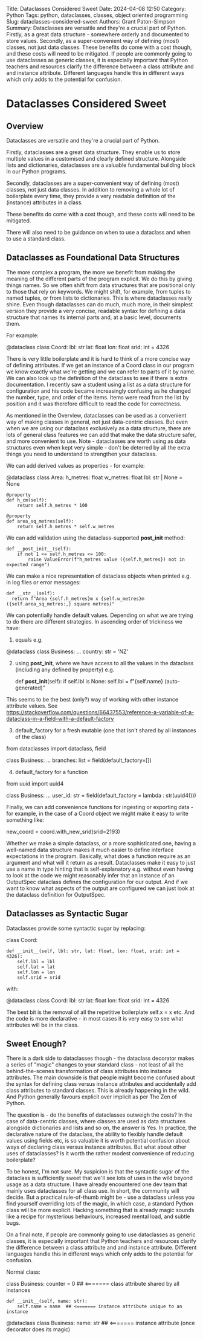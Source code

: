 Title: Dataclasses Considered Sweet
Date: 2024-04-08 12:50
Category: Python
Tags: python, dataclasses, classes, object oriented programming
Slug: dataclasses-considered-sweet
Authors: Grant Paton-Simpson
Summary: Dataclasses are versatile and they're a crucial part of Python. Firstly, as a great data structure - somewhere orderly and documented to store values. Secondly, as a super-convenient way of defining (most) classes, not just data classes. These benefits do come with a cost though, and these costs will need to be mitigated. If people are commonly going to use dataclasses as generic classes, it is especially important that Python teachers and resources clarify the difference between a class attribute and and instance attribute. Different languages handle this in different ways which only adds to the potential for confusion.


Dataclasses Considered Sweet
============================

Overview
--------

Dataclasses are versatile and they're a crucial part of Python.

Firstly, dataclasses are a great data structure. They enable us to store multiple values in a customised and clearly defined structure. Alongside lists and dictionaries, dataclasses are a valuable fundamental building block in our Python programs.

Secondly, dataclasses are a super-convenient way of defining (most) classes, not just data classes. In addition to removing a whole lot of boilerplate every time, they provide a very readable definition of the (instance) attributes in a class.

These benefits do come with a cost though, and these costs will need to be mitigated.

There will also need to be guidance on when to use a dataclass and when to use a standard class.

Dataclasses as Foundational Data Structures
-------------------------------------------

The more complex a program, the more we benefit from making the meaning of the different parts of the program explicit. We do this by giving things names. So we often shift from data structures that are positional only to those that rely on keywords. We might shift, for example, from tuples to named tuples, or from lists to dictionaries. This is where dataclasses really shine. Even though dataclasses can do much, much more, in their simplest version they provide a very concise, readable syntax for defining a data structure that names its internal parts and, at a basic level, documents them.

For example:

@dataclass
class Coord:
    lbl: str
    lat: float
    lon: float
    srid: int = 4326

There is very little boilerplate and it is hard to think of a more concise way of defining attributes. If we get an instance of a Coord class in our program we know exactly what we're getting and we can refer to parts of it by name. We can also look up the definition of the dataclass to see if there is extra documentation. I recently saw a student using a list as a data structure for configuration and his code became increasingly confusing as he changed the number, type, and order of the items. Items were read from the list by position and it was therefore difficult to read the code for correctness.

As mentioned in the Overview, dataclasses can be used as a convenient way of making classes in general, not just data-centric classes. But even when we are using our dataclass exclusively as a data structure, there are lots of general class features we can add that make the data structure safer, and more convenient to use. Note - dataclasses are worth using as data structures even when kept very simple - don't be deterred by all the extra things you need to understand to strengthen your dataclass. 

We can add derived values as properties - for example:

@dataclass
class Area:
    h_metres: float
    w_metres: float
    lbl: str | None = None

    @property
    def h_cm(self):
        return self.h_metres * 100

    @property
    def area_sq_metres(self):
        return self.h_metres * self.w_metres

We can add validation using the dataclass-supported __post_init__ method:

    def __post_init__(self):
        if not 1 <= self.h_metres <= 100:
            raise ValueError(f"h_metres value ({self.h_metres}) not in expected range")

We can make a nice representation of dataclass objects when printed e.g. in log files or error messages:

    def __str__(self):
      return f"Area {self.h_metres}m x {self.w_metres}m ({self.area_sq_metres:,} square metres)"

We can potentially handle default values. Depending on what we are trying to do there are different strategies. In ascending order of trickiness we have:

1) equals e.g.

@dataclass
class Business:
    ...
    country: str = 'NZ'

2) using __post_init__, where we have access to all the values in the dataclass (including any defined by property) e.g.

    def __post_init__(self):
        if self.lbl is None:
            self.lbl = f"{self.name} (auto-generated)"

This seems to be the best (only?) way of working with other instance attribute values. See https://stackoverflow.com/questions/66437553/reference-a-variable-of-a-dataclass-in-a-field-with-a-default-factory

3) default_factory for a fresh mutable (one that isn't shared by all instances of the class)

from dataclasses import dataclass, field

class Business:
    ...
    branches: list = field(default_factory=[])

4) default_factory for a function

from uuid import uuid4

class Business:
    ...
    user_id: str = field(default_factory = lambda : str(uuid4()))

Finally, we can add convenience functions for ingesting or exporting data - for example, in the case of a Coord object we might make it easy to write something like:

new_coord = coord.with_new_srid(srid=2193)

Whether we make a simple dataclass, or a more sophisticated one, having a well-named data structure makes it much easier to define interface expectations in the program. Basically, what does a function require as an argument and what will it return as a result. Dataclasses make it easy to just use a name in type hinting that is self-explanatory e.g. without even having to look at the code we might reasonably infer that an instance of an OutputSpec dataclass defines the configuration for our output. And if we want to know what aspects of the output are configured we can just look at the dataclass definition for OutputSpec.

Dataclasses as Syntactic Sugar
------------------------------

Dataclasses provide some syntactic sugar by replacing:

class Coord:

    def __init__(self, lbl: str, lat: float, lon: float, srid: int = 4326):
        self.lbl = lbl
        self.lat = lat
        self.lon = lon
        self.srid = srid

with:

@dataclass
class Coord:
    lbl: str
    lat: float
    lon: float
    srid: int = 4326

The best bit is the removal of all the repetitive boilerplate self.x = x etc. And the code is more declarative - in most cases it is very easy to see what attributes will be in the class.

Sweet Enough?
-------------

There is a dark side to dataclasses though - the dataclass decorator makes a series of "magic" changes to your standard class - not least of all the behind-the-scenes transformation of class attributes into instance attributes. The main downside is that people might become confused about the syntax for defining class versus instance attributes and accidentally add class attributes to standard classes. This is already happening in the wild. And Python generally favours explicit over implicit as per The Zen of Python.

The question is - do the benefits of dataclasses outweigh the costs? In the case of data-centric classes, where classes are used as data structures alongside dictionaries and lists and so on, the answer is Yes. In practice, the declarative nature of the dataclass, the ability to flexibly handle default values using fields etc, is so valuable it is worth potential confusion about ways of declaring class versus instance attributes. But what about other uses of dataclasses? Is it worth the rather modest convenience of reducing boilerplate?

To be honest, I'm not sure. My suspicion is that the syntactic sugar of the dataclass is sufficiently sweet that we'll see lots of uses in the wild beyond usage as a data structure. I have already encountered one dev team that mainly uses dataclasses for all class use. In short, the community will decide. But a practical rule-of-thumb might be - use a dataclass unless you find yourself overriding lots of the magic, in which case, a standard Python class will be more explicit. Hacking something that is already magic sounds like a recipe for mysterious behaviours, increased mental load, and subtle bugs.

On a final note, if people are commonly going to use dataclasses as generic classes, it is especially important that Python teachers and resources clarify the difference between a class attribute and and instance attribute. Different languages handle this in different ways which only adds to the potential for confusion.

Normal class:

class Business:
    counter = 0  ## <======= class attribute shared by all instances

    def __init__(self, name: str):
        self.name = name  ## <======= instance attribute unique to an instance

@dataclass
class Business:
    name: str  ## <======= instance attribute (once decorator does its magic)

